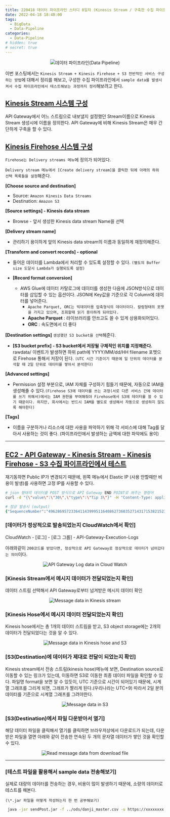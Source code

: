 ```yaml
---
title: 220418 데이터 파이프라인 스터디 8일차 (Kinesis Stream / 구축한 수집 파이프라인에서 테스트)
date: 2022-04-18 18:48:00
tags:
  - BigData
  - Data-Pipeline
categories:
  - Data-Pipeline
# hidden: true
# secret: true
---
```


<div align="center">
  <img src="/images/post_images/220408_data-pipeline.webp" alt="데이터 파이프라인(Data Pipeline)">
</div>

이번 포스팅에서는 `Kinesis Stream + Kinesis Firehose + S3 전반적인 서비스 구성하는 방법`에 대해서 정리를 해보고, 구성한 수집 파이프라인에서 `sample data를 발생시켜서 수집 파이프라인에서 테스트해보는 과정까지 정리`해보려고 한다.

## <ins><b>Kinesis Stream 시스템 구성</b></ins>

API Gateway에서 어느 스트림으로 내보낼지 설정했던 Stream이름으로 Kinesis Stream 생성시에 이름을 정의한다. API Gateway에 비해 Kinesis Stream은 매우 간단하게 구축을 할 수 있다.

## <ins><b>Kinesis Firehose 시스템 구성</b></ins>

`Firehose는 Delivery streams 메뉴`에 정의가 되어있다.

`Delivery stream 메뉴에서 [Create delivery stream]을 클릭한 뒤에 아래의 하위 선택 목록들을 설정`해준다.

<!-- more -->

**[Choose source and destination]**

- Source: `Amazon Kinesis Data Streams`
- Destination: `Amazon S3`

**[Source settings] - Kinesis data stream**

- Browse - 앞서 생성한 Kinesis data stream Name을 선택

**[Delivery stream name]**

- 관리하기 용이하게 앞의 Kinesis data stream의 이름과 동일하게 재정의해준다.

**[Transform and convert records] - optional**

- 들어온 데이터를 Lambda에서 처리할 수 있도록 설정할 수 있다. `(별도의 Buffer size 도달시 Lambda가 실행되도록 설정)`

- **[Record format conversion]**
  - AWS Glue에 데이터 카탈로그에 데이터를 생성한 다음에 JSON방식으로 데이터를 삽입할 수 있는 옵션이다.
    JSON에 Key값을 기준으로 각 Column에 데이터를 넣어준다.
    - `Apache Parquet, ORC는 빅데이터용 압축형식의 데이터이다. 칼럼형태의 포멧을 가지고 있으며, 조회할때 읽기 용이하게 되어있다.`
    - **Apache Parquet** : 라이브러리를 안쓰고도 쓸 수 있게 상용화되어있다.
    - **ORC** : 속도면에서 더 좋다

**[Destination settings]**
`생성했던 S3 bucket을 선택`해준다.

- **[S3 bucket prefix] - S3 bucket에서 저장될 구체적인 위치를 지정해준다.**
  rawdata/ 이벤트가 발생하면 하위 path에 YYYY/MM/dd/HH filename 포멧으로 Firehose 통해서 저장이 된다. `(UTC 시간 기준이기 때문에 일 단위의 데이터를 분석할 때 2일 단위로 데이터를 쌓아서 분석한다)`

**[Advanced settings]**

- Permission 설정 부분으로, IAM 자체를 구성하기 힘들기 때문에, 자동으로 IAM을 생성해줄 수 있다.`(Firehose S3에 데이터를 쓰는 과정(서로 다른 서비스 간에 데이터를 쓰기 위해서)에서는 IAM 권한을 부여해줘야 Firehose에서 S3에 데이터를 쓸 수 있기 때문이다. 하지만, 회사에서는 반드시 IAM을 별도로 생성해서 자동으로 생성하지 않도록 해야한다)`

**[Tags]**

- 이름을 구분하거나 리소스에 대한 사용을 파악하기 위해 각 서비스에 대해 Tag를 달아서 사용하는 것이 좋다. (파이프라인에서 발생하는 금액에 대한 파악에도 용이)

---

## <ins><b>EC2 - API Gateway - Kinesis Stream - Kinesis Firehose - S3 수집 파이프라인에서 테스트</b></ins>

재기동하면 Public IP가 변경되기 때문에, 왼쪽 메뉴에서 Elastic IP (사용 안할때만 비용이 발생)를 사용하면 고정 IP를 사용할 수 있다.

```zsh
# json 형태의 데이터를 POST 방식으로 API Gateway END POINT로 쏴주는 명령어
curl -d "{\"value\":\"30\",\"type\":\"Tip 3\"}" -H "Content-Type: application/json" -X POST https://xxxxxxxxxxx.execute-api.ap-northeast-2.amazonaws.com/PROD/v1

# 정상 발송시 (output)
{"SequenceNumber":"49628695723364114399951164086273603527143171538215239730","ShardId":"shardId-000000000003"}
```

### **[데이터가 정상적으로 발송되었는지 CloudWatch에서 확인]**

CloudWatch - [로그] - [로그 그룹] - API-Gateway-Execution-Logs

아래와같이 `200코드를 받았다면, 정상적으로 API Gateway로 정상적으로 데이터가 넘어갔다는 의미`이다.

<div align="center">
  <img src="/images/post_images/220418_api_gateway_log_event_log.png" alt="API Gateway Log data in Cloud Watch">
</div>

### **[Kinesis Stream에서 메시지 데이터가 전달되었는지 확인]**

데이터 스트림 선택해서 API Gateway로부터 넘겨받은 메시지 데이터 확인

<div align="center">
  <img src="/images/post_images/220418_kinesis_stream_message_data_check.png" alt="Message data in Kinesis stream">
</div>

### **[Kinesis Hose에서 메시지 데이터 전달되었는지 확인]**

Kinesis hose에서는 총 1개의 데이터 스트림을 받고, S3 object storage에는 2개의 데이터가 전달되었다는 것을 알 수 있다.

<div align="center">
  <img src="/images/post_images/220418_kinesis_hose_data_check.png" alt="Message data in Kinesis hose and S3">
</div>

### **[S3(Destination)에 데이터가 제대로 전달이 되었는지 확인]**

Kinesis stream에서 전송 스트림(kinesis hose)메뉴에 보면, Destination source로 이동할 수 있는 링크가 있는데, 이동하면 S3로 이동한 최종 데이터 파일을 확인할 수 있다.
파일명 format을 보면 알 수 있듯이, UTC 기준으로 시간이 되어있기 때문에, 시계열 그래프를 그리게 되면, 그래프가 짤리게 된다.(우리나라는 UTC+9) 따라서 2일 분의 데이터를 기준으로 시계열 그래프를 그려야한다.

<div align="center">
  <img src="/images/post_images/220418_data_in_s3.png" alt="Message data in S3">
</div>

### **[S3(Destination)에서 파일 다운받아서 열기]**

해당 데이터 파일을 클릭해서 열기를 클릭하면 브라우저상에서 다운로드가 되는데, 다운받은 파일을 열면 아래와 같이 전송한 연속된 두 개의 문자열 데이터가 쌓인 것을 확인할 수 있다.

<div align="center">
  <img src="/images/post_images/220418_read_data_from_file.png" alt="Read message data from download file">
</div>

---

### **[테스트 파일을 활용해서 sample data 전송해보기]**

실제로 대량의 데이터를 전송하는 경우, 비용이 많이 발생하기 때문에, 소량의 데이터로 테스트를 해본다.

`(\*.jar 파일을 어떻게 작성하는지 한 번 공부해보기)`

```zsh
 java -jar sendPost.jar -f ../ods/danji_master.csv -u https://xxxxxxxx.execute-api.ap-northeast-2.amazonaws.com/PROD/v1
```
